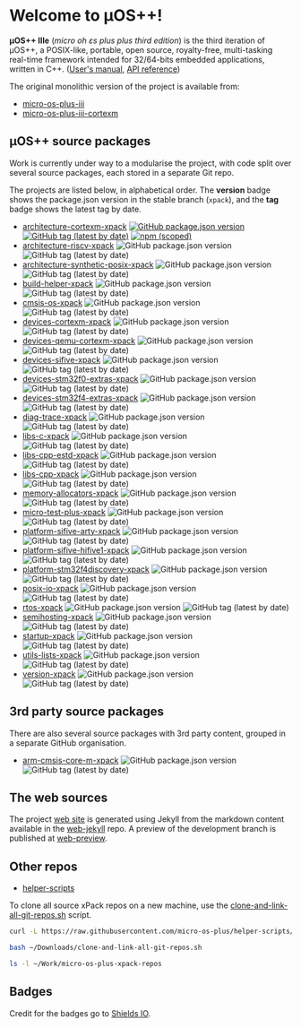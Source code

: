 # Welcome to µOS++!

**µOS++ IIIe** (_micro oh ɛs plus plus third edition_) is the third iteration of µOS++, a POSIX-like, portable, open source, royalty-free, multi-tasking real-time framework intended for 32/64-bits embedded applications, written in C++. ([User's manual](http://micro-os-plus.github.io/user-manual/), [API reference](http://micro-os-plus.github.io/reference/cmsis-plus/))

The original monolithic version of the project is available from:

- [micro-os-plus-iii](https://github.com/micro-os-plus/micro-os-plus-iii)
- [micro-os-plus-iii-cortexm](https://github.com/micro-os-plus/micro-os-plus-iii-cortexm)

## µOS++ source packages

Work is currently under way to a modularise the project, with code split over several source packages, each stored in a separate Git repo.

The projects are listed below, in alphabetical order. The **version** badge shows the package.json version in the stable branch (`xpack`), and the **tag** badge shows the latest tag by date.

- [architecture-cortexm-xpack](https://github.com/micro-os-plus/architecture-cortexm-xpack) 
[![GitHub package.json version](https://img.shields.io/github/package-json/v/micro-os-plus/architecture-cortexm-xpack)](https://github.com/micro-os-plus/architecture-cortexm-xpack/blob/xpack/package.json)
[![GitHub tag (latest by date)](https://img.shields.io/github/v/tag/micro-os-plus/architecture-cortexm-xpack)](https://github.com/micro-os-plus/architecture-cortexm-xpack/tags)
[![npm (scoped)](https://img.shields.io/npm/v/@micro-os-plus/architecture-cortexm.svg?color=blue)](https://www.npmjs.com/package/@micro-os-plus/architecture-cortexm/)
- [architecture-riscv-xpack](https://github.com/micro-os-plus/architecture-riscv-xpack) 
![GitHub package.json version](https://img.shields.io/github/package-json/v/micro-os-plus/architecture-riscv-xpack) 
![GitHub tag (latest by date)](https://img.shields.io/github/v/tag/micro-os-plus/architecture-riscv-xpack)
- [architecture-synthetic-posix-xpack](https://github.com/micro-os-plus/architecture-synthetic-posix-xpack)
![GitHub package.json version](https://img.shields.io/github/package-json/v/micro-os-plus/architecture-synthetic-posix-xpack) 
![GitHub tag (latest by date)](https://img.shields.io/github/v/tag/micro-os-plus/architecture-synthetic-posix-xpack)
- [build-helper-xpack](https://github.com/micro-os-plus/build-helper-xpack) ![GitHub package.json version](https://img.shields.io/github/package-json/v/micro-os-plus/build-helper-xpack) ![GitHub tag (latest by date)](https://img.shields.io/github/v/tag/micro-os-plus/build-helper-xpack)
- [cmsis-os-xpack](https://github.com/micro-os-plus/cmsis-os-xpack) ![GitHub package.json version](https://img.shields.io/github/package-json/v/micro-os-plus/cmsis-os-xpack) ![GitHub tag (latest by date)](https://img.shields.io/github/v/tag/micro-os-plus/cmsis-os-xpack)
- [devices-cortexm-xpack](https://github.com/micro-os-plus/devices-cortexm-xpack) ![GitHub package.json version](https://img.shields.io/github/package-json/v/micro-os-plus/devices-cortexm-xpack) ![GitHub tag (latest by date)](https://img.shields.io/github/v/tag/micro-os-plus/devices-cortexm-xpack)
- [devices-qemu-cortexm-xpack](https://github.com/micro-os-plus/devices-qemu-cortexm-xpack) ![GitHub package.json version](https://img.shields.io/github/package-json/v/micro-os-plus/devices-qemu-cortexm-xpack) ![GitHub tag (latest by date)](https://img.shields.io/github/v/tag/micro-os-plus/devices-qemu-cortexm-xpack)
- [devices-sifive-xpack](https://github.com/micro-os-plus/devices-sifive-xpack) ![GitHub package.json version](https://img.shields.io/github/package-json/v/micro-os-plus/devices-sifive-xpack) ![GitHub tag (latest by date)](https://img.shields.io/github/v/tag/micro-os-plus/devices-sifive-xpack)
- [devices-stm32f0-extras-xpack](https://github.com/micro-os-plus/devices-stm32f0-extras-xpack) ![GitHub package.json version](https://img.shields.io/github/package-json/v/micro-os-plus/devices-stm32f0-extras-xpack) ![GitHub tag (latest by date)](https://img.shields.io/github/v/tag/micro-os-plus/devices-stm32f0-extras-xpack)
- [devices-stm32f4-extras-xpack](https://github.com/micro-os-plus/devices-stm32f4-extras-xpack) ![GitHub package.json version](https://img.shields.io/github/package-json/v/micro-os-plus/devices-stm32f4-extras-xpack) ![GitHub tag (latest by date)](https://img.shields.io/github/v/tag/micro-os-plus/devices-stm32f4-extras-xpack)
- [diag-trace-xpack](https://github.com/micro-os-plus/diag-trace-xpack) ![GitHub package.json version](https://img.shields.io/github/package-json/v/micro-os-plus/diag-trace-xpack) ![GitHub tag (latest by date)](https://img.shields.io/github/v/tag/micro-os-plus/diag-trace-xpack)
- [libs-c-xpack](https://github.com/micro-os-plus/libs-c-xpack) ![GitHub package.json version](https://img.shields.io/github/package-json/v/micro-os-plus/libs-c-xpack) ![GitHub tag (latest by date)](https://img.shields.io/github/v/tag/micro-os-plus/libs-c-xpack)
- [libs-cpp-estd-xpack](https://github.com/micro-os-plus/libs-cpp-estd-xpack) ![GitHub package.json version](https://img.shields.io/github/package-json/v/micro-os-plus/libs-cpp-estd-xpack) ![GitHub tag (latest by date)](https://img.shields.io/github/v/tag/micro-os-plus/libs-cpp-estd-xpack)
- [libs-cpp-xpack](https://github.com/micro-os-plus/libs-cpp-xpack) ![GitHub package.json version](https://img.shields.io/github/package-json/v/micro-os-plus/libs-cpp-xpack) ![GitHub tag (latest by date)](https://img.shields.io/github/v/tag/micro-os-plus/libs-cpp-xpack)
- [memory-allocators-xpack](https://github.com/micro-os-plus/memory-allocators-xpack) ![GitHub package.json version](https://img.shields.io/github/package-json/v/micro-os-plus/memory-allocators-xpack) ![GitHub tag (latest by date)](https://img.shields.io/github/v/tag/micro-os-plus/memory-allocators-xpack)
- [micro-test-plus-xpack](https://github.com/micro-os-plus/micro-test-plus-xpack) ![GitHub package.json version](https://img.shields.io/github/package-json/v/micro-os-plus/micro-test-plus-xpack) ![GitHub tag (latest by date)](https://img.shields.io/github/v/tag/micro-os-plus/micro-test-plus-xpack)
- [platform-sifive-arty-xpack](https://github.com/micro-os-plus/platform-sifive-arty-xpack) ![GitHub package.json version](https://img.shields.io/github/package-json/v/micro-os-plus/platform-sifive-arty-xpack) ![GitHub tag (latest by date)](https://img.shields.io/github/v/tag/micro-os-plus/platform-sifive-arty-xpack)
- [platform-sifive-hifive1-xpack](https://github.com/micro-os-plus/platform-sifive-hifive1-xpack) ![GitHub package.json version](https://img.shields.io/github/package-json/v/micro-os-plus/platform-sifive-hifive1-xpack) ![GitHub tag (latest by date)](https://img.shields.io/github/v/tag/micro-os-plus/platform-sifive-hifive1-xpack)
- [platform-stm32f4discovery-xpack](https://github.com/micro-os-plus/platform-stm32f4discovery-xpack) ![GitHub package.json version](https://img.shields.io/github/package-json/v/micro-os-plus/platform-stm32f4discovery-xpack) ![GitHub tag (latest by date)](https://img.shields.io/github/v/tag/micro-os-plus/platform-stm32f4discovery-xpack)
- [posix-io-xpack](https://github.com/micro-os-plus/posix-io-xpack) ![GitHub package.json version](https://img.shields.io/github/package-json/v/micro-os-plus/posix-io-xpack) ![GitHub tag (latest by date)](https://img.shields.io/github/v/tag/micro-os-plus/posix-io-xpack)
- [rtos-xpack](https://github.com/micro-os-plus/rtos-xpack) ![GitHub package.json version](https://img.shields.io/github/package-json/v/micro-os-plus/rtos-xpack) ![GitHub tag (latest by date)](https://img.shields.io/github/v/tag/micro-os-plus/rtos-xpack)
- [semihosting-xpack](https://github.com/micro-os-plus/semihosting-xpack) ![GitHub package.json version](https://img.shields.io/github/package-json/v/micro-os-plus/semihosting-xpack) ![GitHub tag (latest by date)](https://img.shields.io/github/v/tag/micro-os-plus/semihosting-xpack)
- [startup-xpack](https://github.com/micro-os-plus/startup-xpack) ![GitHub package.json version](https://img.shields.io/github/package-json/v/micro-os-plus/startup-xpack) ![GitHub tag (latest by date)](https://img.shields.io/github/v/tag/micro-os-plus/startup-xpack)
- [utils-lists-xpack](https://github.com/micro-os-plus/utils-lists-xpack) ![GitHub package.json version](https://img.shields.io/github/package-json/v/micro-os-plus/utils-lists-xpack) ![GitHub tag (latest by date)](https://img.shields.io/github/v/tag/micro-os-plus/utils-lists-xpack)
- [version-xpack](https://github.com/micro-os-plus/version-xpack) ![GitHub package.json version](https://img.shields.io/github/package-json/v/micro-os-plus/version-xpack) ![GitHub tag (latest by date)](https://img.shields.io/github/v/tag/micro-os-plus/version-xpack)

## 3rd party source packages

There are also several source packages with 3rd party content, grouped in a separate GitHub organisation.

- [arm-cmsis-core-m-xpack](https://github.com/xpack-3rd-party/arm-cmsis-core-m-xpack) ![GitHub package.json version](https://img.shields.io/github/package-json/v/xpack-3rd-party/arm-cmsis-core-m-xpack) ![GitHub tag (latest by date)](https://img.shields.io/github/v/tag/xpack-3rd-party/arm-cmsis-core-m-xpack)

## The web sources

The project [web site](http://micro-os-plus.github.io/) is generated using Jekyll from the markdown 
content available in the [web-jekyll](https://github.com/micro-os-plus/web-jekyll) repo. 
A preview of the development branch is published at [web-preview](http://micro-os-plus.github.io/web-preview/).

## Other repos

- [helper-scripts](https://github.com/micro-os-plus/helper-scripts)

To clone all source xPack repos on a new machine, use the
[clone-and-link-all-git-repos.sh](https://github.com/micro-os-plus/helper-scripts/blob/master/clone-and-link-all-git-repos.sh) script.

```sh
curl -L https://raw.githubusercontent.com/micro-os-plus/helper-scripts/master/clone-and-link-all-git-repos.sh -o ~/Downloads/clone-and-link-all-git-repos.sh

bash ~/Downloads/clone-and-link-all-git-repos.sh

ls -l ~/Work/micro-os-plus-xpack-repos
```

## Badges

Credit for the badges go to [Shields IO](https://shields.io).

